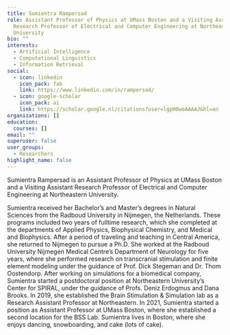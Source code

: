 ```yaml
---
title: Sumientra Rampersad
role: Assistant Professor of Physics at UMass Boston and a Visiting Assistant
  Research Professor of Electrical and Computer Engineering at Northeastern
  University
bio: ""
interests:
  - Artificial Intelligence
  - Computational Linguistics
  - Information Retrieval
social:
  - icon: linkedin
    icon_pack: fab
    link: https://www.linkedin.com/in/rampersad/
  - icon: google-scholar
    icon_pack: ai
    link: https://scholar.google.nl/citations?user=lgpH0woAAAAJ&hl=en
organizations: []
education:
  courses: []
email: ""
superuser: false
user_groups:
  - Researchers
highlight_name: false
---
```

Sumientra Rampersad is an Assistant Professor of Physics at UMass Boston and a Visiting Assistant Research Professor of Electrical and Computer Engineering at Northeastern University. 

Sumientra received her Bachelor’s and Master’s degrees in Natural Sciences from the Radboud University in Nijmegen, the Netherlands. These programs included two years of fulltime research, which she completed at the departments of Applied Physics, Biophysical Chemistry, and Medical and Biophysics. After a period of traveling and teaching in Central America, she returned to Nijmegen to pursue a Ph.D. She worked at the Radboud University Nijmegen Medical Centre’s Department of Neurology for five years, where she performed research on transcranial stimulation and finite element modeling under the guidance of Prof. Dick Stegeman and Dr. Thom Oostendorp. After working on simulations for a biomedical company, Sumientra started a postdoctoral position at Northeastern University’s Center for SPIRAL, under the guidance of Profs. Deniz Erdogmus and Dana Brooks. In 2019, she established the Brain Stimulation & Simulation lab as a Research Assistant Professor at Northeastern. In 2021, Sumientra started a position as Assistant Professor at UMass Boston, where she established a second location for the BSS Lab. Sumientra lives in Boston, where she enjoys dancing, snowboarding, and cake (lots of cake).